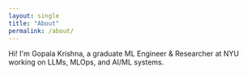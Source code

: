 ```yaml
---
layout: single
title: "About"
permalink: /about/
---
```


Hi! I'm Gopala Krishna, a graduate ML Engineer & Researcher at NYU working on LLMs, MLOps, and AI/ML systems.
